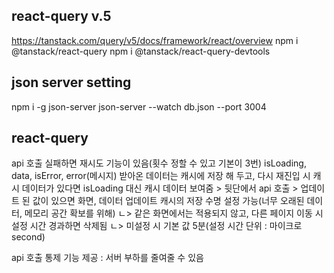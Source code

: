 ## react-query v.5

https://tanstack.com/query/v5/docs/framework/react/overview
npm i @tanstack/react-query
npm i @tanstack/react-query-devtools

## json server setting

npm i -g json-server
json-server --watch db.json --port 3004

## react-query

api 호출 실패하면 재시도 기능이 있음(횟수 정할 수 있고 기본이 3번)
isLoading, data, isError, error(메시지)
받아온 데이터는 캐시에 저장 해 두고, 다시 재진입 시 캐시 데이터가 있다면
isLoading 대신 캐시 데이터 보여줌 > 뒷단에서 api 호출 > 업데이트 된 값이 있으면 화면, 데이터 업데이트
캐시의 저장 수명 설정 가능(너무 오래된 데이터, 메모리 공간 확보를 위해)
ㄴ> 같은 화면에서는 적용되지 않고, 다른 페이지 이동 시 설정 시간 경과하면 삭제됨
ㄴ> 미설정 시 기본 값 5분(설정 시간 단위 : 마이크로 second)

api 호출 통제 기능 제공 : 서버 부하를 줄여줄 수 있음

